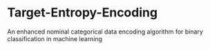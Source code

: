 # Target-Entropy-Encoding
An enhanced nominal categorical data encoding algorithm for binary classification in machine learning 
